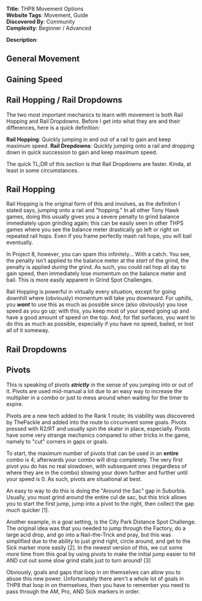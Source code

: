 **Title**: THP8 Movement Options  
**Website Tags**: Movement, Guide  
**Discovered By**: Community  
**Complexity**: Beginner / Advanced  

**Description**:
## General Movement
## Gaining Speed
## Rail Hopping / Rail Dropdowns
The two most important mechanics to learn with movement is both Rail Hopping and Rail Dropdowns. Before I get into what they are and their differences, here is a quick definition:

**Rail Hopping**: Quickly jumping in and out of a rail to gain and keep maximum speed.
**Rail Dropdowns**: Quickly jumping onto a rail and dropping down in quick succession to gain and keep maximum speed.

The quick TL;DR of this section is that Rail Dropdowns are faster. Kinda, at least in some circumstances.


## Rail Hopping
Rail Hopping is the original form of this and involves, as the definiton I stated says, jumping onto a rail and "hopping." In all other Tony Hawk games, doing this usually gives you a severe penalty to grind balance immediately upon grinding again; this can be easily seen in other THPS games where you see the balance meter drastically go left or right on repeated rail hops. Even if you frame perfectly mash rail hops, you will bail eventually.

In Project 8, however, you can spam this infinitely... With a catch. You see, the penalty isn't applied to the balance meter at the *start* of the grind, the penalty is applied *during* the grind. As such, you could rail hop all day to gain speed, then immediately lose momentum on the balance meter and bail. This is more easily apparent in Grind Spot Challenges.

Rail Hopping is powerful in virtually every situation, except for going downhill where (obviously) momentum will take you downward. For uphills, you __*want*__ to use this as much as possible since (also obviously) you lose speed as you go up; with this, you keep most of your speed going up and have a good amount of speed on the top. And, for flat surfaces, you want to do this as much as possible, especially if you have no speed, bailed, or lost all of it someway.

## Rail Dropdowns

## Pivots
This is speaking of pivots ***strictly*** in the sense of you jumping into or out of it. Pivots are used mid-manual a lot due to an easy way to increase the multiplier in a combo or just to mess around when waiting for the timer to expire.

Pivots are a new tech added to the Rank 1 route; its viability was discovered by ThePackle and added into the route to circumvent some goals. Pivots pressed with R2/RT and usually spin the skater in place, especially. Pivots have some very strange mechanics compared to other tricks in the game, namely to "cut" corners in gaps or goals.

To start, the maximum number of pivots that can be used in an __entire__ combo is 4; afterwards your combo will drop completely. The very first pivot you do has no real slowdown, with subsequent ones (regardless of where they are in the combo) slowing your down further and further until your speed is 0. As such, pivots are situational at best.

An easy to way to do this is doing the "Around the Sac" gap in Suburbia. Usually, you must grind around the entire cul de sac, but this trick allows you to start the first jump, jump into a pivot to the right, then collect the gap much quicker [1].

Another example, in a goal setting, is the City Park Distance Spot Challenge. The original idea was that you needed to jump through the Factory, do a large acid drop, and go into a Nail-the-Trick and pray, but this was simplified due to the ability to just grind right, circle around, and get to the Sick marker more easily [2]. In the newest version of this, we cut some more time from this goal by using pivots to make the initial jump easier to hit AND cut out some slow grind stalls just to turn around! [3]

Obviously, goals and gaps that loop in on themselves can allow you to abuse this new power. Unfortunately there aren't a whole lot of goals in THP8 that loop in on themselves, then you have to remember you need to pass through the AM, Pro, AND Sick markers in order.